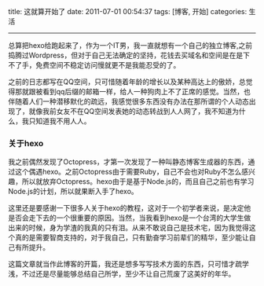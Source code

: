 title: 这就算开始了
date: 2011-07-01 00:54:37
tags: [博客, 开始]
categories: 生活

---

总算把hexo给跑起来了，作为一个IT男，我一直就想有一个自己的独立博客,之前捣腾过Wordpress，但对于自己无法确定的坚持，花钱去买域名和空间是在是下不了手，免费空间不稳定访问慢就更不是我能忍受的了。

之前的日志都写在QQ空间，只可惜随着年龄的增长以及某种高达上的傲娇，总觉得那就跟被看到qq后缀的邮箱一样，给人一种狗肉上不了正席的感觉。当然，也伴随着人们一种潜移默化的疏远，我感觉很多东西没有办法在那所谓的个人动态出现了，就像我前女友不在QQ空间发表她的动态转战到人人网了，我不知道为什么，我只知道我不用人人。
<!--more-->
### **关于hexo**

我之前偶然发现了Octopress，才第一次发现了一种叫静态博客生成器的东西，通过这个偶遇hexo。之前Octopress由于需要Ruby，自己不会也对Ruby不怎么感兴趣，所以就放弃Octopress。hexo由于是基于Node.js的，而且自己之前也有学习Node.js的计划，所以就果断入手了hexo。

这里还是要感谢一下很多人关于hexo的教程，这对于一个初学者来说，是决定他是否会走下去的一个很重要的原因。当然，当我看到hexo是一个台湾的大学生做出来的时候，身为学渣的我真的只有泪。从来不敢说自己是技术宅，因为我觉得这个真的是需要智商支持的，对于我自己，只有勤奋学习前辈们的精华，至少能让自己有所提升。

这篇文章就当作此博客的开篇，我还是想多写写技术方面的东西，只可惜才疏学浅，不过还是尽量能够总结自己所学，至少不让自己荒废了这美好的年华。
